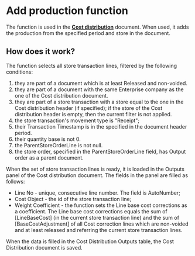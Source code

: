 # Add production function

The function is used in the **[Cost distribution](https://github.com/ErpNetDocs/tech/blob/master/modules/financials/cost-accounting/cost-distribution.md)** document. When used, it adds the production from the specified period and store in the document.

## How does it work?

The function selects all store transaction lines, filtered by the following conditions:

1. they are part of a document which is at least Released and non-voided.
2. they are part of a document with the same Enterprise company as the one of the Cost distribution document.
3. they are part of a store transaction with a store equal to the one in the Cost distribution header (if specified); if the store of the Cost distribution header is empty, then the current filter is not applied.
4. the store transaction's movement type is "Receipt";
5. their Transaction Timestamp is in the specified in the document header period.
6. their quantity base is not 0.
7. the ParentStoreOrderLine is not null.
8. the store order, specified in the ParentStoreOrderLine field, has Output оrder as a parent document.

When the set of store transaction lines is ready, it is loaded in the Outputs panel of the Cost distribution document. The fields in the panel are filled as follows:

- Line No - unique, consecutive line number. The field is AutoNumber;
- Cost Object - the id of the store transaction line;
- Weight Coefficient - the function sets the Line base cost corrections as a coefficient. The Line base cost corrections equals the sum of [LineBaseCost] (in the current store transaction line) and the sum of [BaseCostAdjustment] of all Cost correction lines which are non-voided and at least released and referring the current store transaction lines.

When the data is filled in the Cost Distribution Outputs table, the Cost Distribution document is saved.

